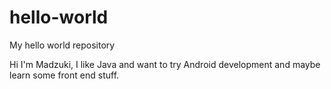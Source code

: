 # hello-world
My hello world repository

Hi I'm Madzuki, I like Java and want to try Android development and maybe learn some front end stuff.
